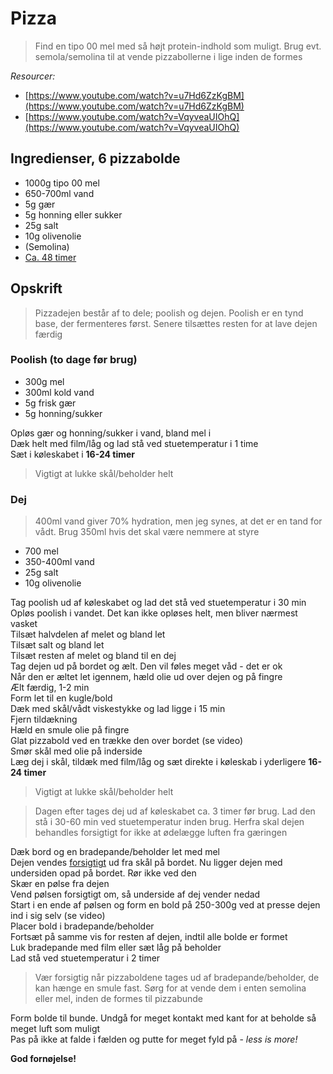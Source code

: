 # Pizza

> Find en tipo 00 mel med så højt protein-indhold som muligt. Brug evt. semola/semolina til at vende pizzabollerne i lige inden de formes

*Resourcer:*

* [https://www.youtube.com/watch?v=u7Hd6ZzKgBM](https://www.youtube.com/watch?v=u7Hd6ZzKgBM)
* [https://www.youtube.com/watch?v=VqyveaUIOhQ](https://www.youtube.com/watch?v=VqyveaUIOhQ)

## Ingredienser, 6 pizzabolde

* 1000g tipo 00 mel
* 650-700ml vand
* 5g gær
* 5g honning eller sukker
* 25g salt
* 10g olivenolie
* (Semolina)
* <u>Ca. 48 timer</u>

## Opskrift

> Pizzadejen består af to dele; poolish og dejen. Poolish er en tynd base, der fermenteres først. Senere tilsættes resten for at lave dejen færdig

### Poolish (to dage før brug)

* 300g mel
* 300ml kold vand
* 5g frisk gær
* 5g honning/sukker

Opløs gær og honning/sukker i vand, bland mel i <br/>
Dæk helt med film/låg og lad stå ved stuetemperatur i 1 time <br/>
Sæt i køleskabet i **16-24 timer**

> Vigtigt at lukke skål/beholder helt

### Dej

> 400ml vand giver 70% hydration, men jeg synes, at det er en tand for vådt. Brug 350ml hvis det skal være nemmere at styre

* 700 mel
* 350-400ml vand
* 25g salt
* 10g olivenolie

Tag poolish ud af køleskabet og lad det stå ved stuetemperatur i 30 min <br/>
Opløs poolish i vandet. Det kan ikke opløses helt, men bliver nærmest vasket <br/>
Tilsæt halvdelen af melet og bland let <br/>
Tilsæt salt og bland let <br/>
Tilsæt resten af melet og bland til en dej <br/>
Tag dejen ud på bordet og ælt. Den vil føles meget våd - det er ok <br/>
Når den er æltet let igennem, hæld olie ud over dejen og på fingre <br/> Ælt færdig, 1-2 min <br/>
Form let til en kugle/bold <br/>
Dæk med skål/vådt viskestykke og lad ligge i 15 min <br/>
Fjern tildækning <br/>
Hæld en smule olie på fingre <br/>
Glat pizzabold ved en trække den over bordet (se video) <br/>
Smør skål med olie på inderside <br/>
Læg dej i skål, tildæk med film/låg og sæt direkte i køleskab i yderligere **16-24 timer** <br/>

> Vigtigt at lukke skål/beholder helt

> Dagen efter tages dej ud af køleskabet ca. 3 timer før brug. Lad den stå i 30-60 min ved stuetemperatur inden brug. Herfra skal dejen behandles forsigtigt for ikke at ødelægge luften fra gæringen

Dæk bord og en bradepande/beholder let med mel <br/>
Dejen vendes <u>forsigtigt</u> ud fra skål på bordet. Nu ligger dejen med undersiden opad på bordet. Rør ikke ved den <br/>
Skær en pølse fra dejen <br/>
Vend pølsen forsigtigt om, så underside af dej vender nedad <br/>
Start i en ende af pølsen og form en bold på 250-300g ved at presse dejen ind i sig selv (se video) <br/>
Placer bold i bradepande/beholder <br/>
Fortsæt på samme vis for resten af dejen, indtil alle bolde er formet <br/>
Luk bradepande med film eller sæt låg på beholder <br/>
Lad stå ved stuetemperatur i 2 timer <br/>

> Vær forsigtig når pizzaboldene tages ud af bradepande/beholder, de kan hænge en smule fast. Sørg for at vende dem i enten semolina eller mel, inden de formes til pizzabunde

Form bolde til bunde. Undgå for meget kontakt med kant for at beholde så meget luft som muligt <br/>
Pas på ikke at falde i fælden og putte for meget fyld på - *less is more!*

**God fornøjelse!**
